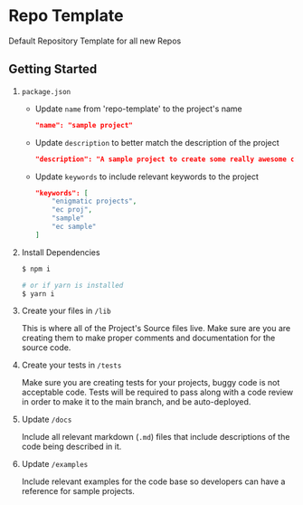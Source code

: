 # Repo Template
Default Repository Template for all new Repos

## Getting Started

1. `package.json`

    * Update `name` from 'repo-template' to the project's name
        ```json
        "name": "sample project"
        ```
    * Update `description` to better match the description of the project
        ```json
        "description": "A sample project to create some really awesome code in"
        ```
    * Update `keywords` to include relevant keywords to the project
        ```json
        "keywords": [
            "enigmatic projects",
            "ec proj",
            "sample"
            "ec sample"
        ]
        ```

2. Install Dependencies

    ```sh
    $ npm i

    # or if yarn is installed
    $ yarn i
    ```

3. Create your files in `/lib`

    This is where all of the Project's Source files live. Make sure are you are creating them to make proper comments and documentation for the source code.

4. Create your tests in `/tests`

    Make sure you are creating tests for your projects, buggy code is not acceptable code. Tests will be required to pass along with a code review in order to make it to the main branch, and be auto-deployed.

5. Update `/docs`

    Include all relevant markdown (`.md`) files that include descriptions of the code being described in it.

6. Update `/examples`

    Include relevant examples for the code base so developers can have a reference for sample projects.